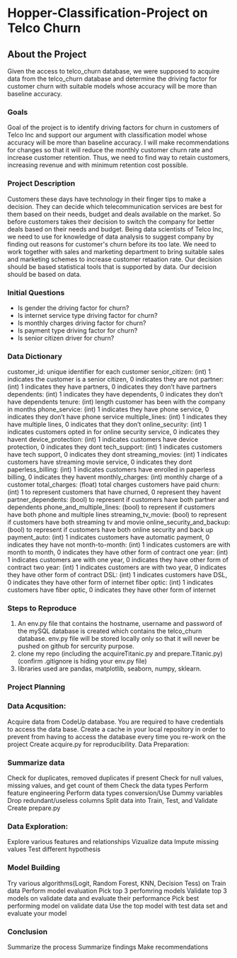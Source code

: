 # Hopper-Classification-Project on Telco Churn
 

## About the Project 
Given the access to telco_churn database, we were supposed to acquire data from the telco_churn database and determine the driving factor for customer churn with suitable models whose accuracy will be more than baseline accuracy.

### Goals
Goal of the project is to identify driving factors for churn in customers of Telco Inc and support our argument with classification model whose accuracy will be more than baseline accuracy. I will make recommendations for changes so that it will reduce the monthly customer churn rate and increase customer retention. Thus, we need to find way to retain customers, increasing revenue and with minimum retention cost possible. 


### Project Description
Customers these days have technology in their finger tips to make a decision. They can decide which telecommunication services are best for them based on their needs, budget and deals available on the market. So before customers takes their decision to switch the company for better deals based on their needs and budget. Being data scientists of Telco Inc, we need to use for knowledge of data analysis to suggest company by finding out reasons for customer's churn before its too late. We need to work together with sales and marketing department to bring suitable sales and marketing schemes to increase customer retaation rate. Our decision should be based statistical tools that is supported by data. Our decision should be based on data.


### Initial Questions
- Is gender the driving factor for churn?
- Is internet service type driving factor for churn?
- Is monthly charges driving factor for churn?
- Is payment type driving factor for churn?
- Is senior citizen driver for churn? 

### Data Dictionary
customer_id: unique identifier for each customer
senior_citizen: (int) 1 indicates the customer is a senior citizen, 0 indicates they are not
partner: (int) 1 indicates they have partners, 0 indicates they don’t have partners
dependents: (int) 1 indicates they have dependents, 0 indicates they don’t have dependents
tenure: (int) length customer has been with the company in months
phone_service: (int) 1 indicates they have phone service, 0 indicates they don’t have phone service
multiple_lines: (int) 1 indicates they have multiple lines, 0 indicates that they don’t
online_security: (int) 1 indicates customers opted in for online security service, 0 indicates they havent
device_protection: (int) 1 indicates customers have device protection, 0 indicates they dont
tech_support: (int) 1 indicates customers have tech support, 0 indicates they dont
streaming_movies: (int) 1 indicates customers have streaming movie service, 0 indicates they dont
paperless_billing: (int) 1 indicates customers have enrolled in paperless billing, 0 indicates they havent
monthly_charges: (int) monthly charge of a customer
total_charges: (float) total charges customers have paid
churn: (int) 1 to represent customers that have churned, 0 represent they havent
partner_dependents: (bool) to represent if customers have both partner and dependents
phone_and_multiple_lines: (bool) to represent if customers have both phone and multiple lines
streaming_tv_movie: (bool) to represent if customers have both streaming tv and movie
online_security_and_backup: (bool) to represent if customers have both online security and back up
payment_auto: (int) 1 indicates customers have automatic payment, 0 indicates they have not
month-to-month: (int) 1 indicates customers are with month to month, 0 indicates they have other form of contract
one year: (int) 1 indicates customers are with one year, 0 indicates they have other form of contract
two year: (int) 1 indicates customers are with two year, 0 indicates they have other form of contract
DSL: (int) 1 indicates customers have DSL, 0 indicates they have other form of internet
fiber optic: (int) 1 indicates customers have fiber optic, 0 indicates they have other form of internet


### Steps to Reproduce

1. An env.py file that contains the hostname, username and password of the mySQL database is created which contains the telco_churn database. env.py file will be stored locally only so that it will never be pushed on github for sercurity purpose. 
2. clone my repo (including the acquireTitanic.py and prepare.Titanic.py) (confirm .gitignore is hiding your env.py file)
3. libraries used are pandas, matplotlib, seaborn, numpy, sklearn. 
 





### Project Planning

### Data Acqusition:

Acquire data from CodeUp database. You are required to have credentials to access the data base.
Create a cache in your local repository in order to prevent from having to access the database every time you re-work on the project
Create acquire.py for reproducibility.
Data Preparation:

### Summarize data
Check for duplicates, removed duplicates if present
Check for null values, missing values, and get count of them
Check the data types
Perform feature engineering
Perform data types conversion/Use Dummy variables
Drop redundant/useless columns
Split data into Train, Test, and Validate
Create prepare.py

### Data Exploration:
Explore various features and relationships
Vizualize data
Impute missing values
Test different hypothesis

### Model Building
Try various algorithms(Logit, Random Forest, KNN, Decision Tess) on Train data
Perform model evaluation
Pick top 3 perfomring models
Validate top 3 models on validate data and evaluate their performance
Pick best performing model on validate data
Use the top model with test data set and evaluate your model

### Conclusion
Summarize the process
Summarize findings
Make recommendations


